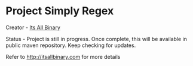 # Project Simply Regex 

Creator - [Its All Binary](http://itsallbinary.com/)

Status - Project is still in progress. Once complete, this will be available in public maven repository. Keep checking for updates.

Refer to http://itsallbinary.com for more details
